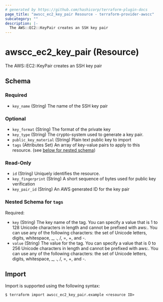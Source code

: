 ```yaml
---
# generated by https://github.com/hashicorp/terraform-plugin-docs
page_title: "awscc_ec2_key_pair Resource - terraform-provider-awscc"
subcategory: ""
description: |-
  The AWS::EC2::KeyPair creates an SSH key pair
---
```


# awscc_ec2_key_pair (Resource)

The AWS::EC2::KeyPair creates an SSH key pair



<!-- schema generated by tfplugindocs -->
## Schema

### Required

- `key_name` (String) The name of the SSH key pair

### Optional

- `key_format` (String) The format of the private key
- `key_type` (String) The crypto-system used to generate a key pair.
- `public_key_material` (String) Plain text public key to import
- `tags` (Attributes Set) An array of key-value pairs to apply to this resource. (see [below for nested schema](#nestedatt--tags))

### Read-Only

- `id` (String) Uniquely identifies the resource.
- `key_fingerprint` (String) A short sequence of bytes used for public key verification
- `key_pair_id` (String) An AWS generated ID for the key pair

<a id="nestedatt--tags"></a>
### Nested Schema for `tags`

Required:

- `key` (String) The key name of the tag. You can specify a value that is 1 to 128 Unicode characters in length and cannot be prefixed with aws:. You can use any of the following characters: the set of Unicode letters, digits, whitespace, _, ., /, =, +, and -.
- `value` (String) The value for the tag. You can specify a value that is 0 to 256 Unicode characters in length and cannot be prefixed with aws:. You can use any of the following characters: the set of Unicode letters, digits, whitespace, _, ., /, =, +, and -.

## Import

Import is supported using the following syntax:

```shell
$ terraform import awscc_ec2_key_pair.example <resource ID>
```

